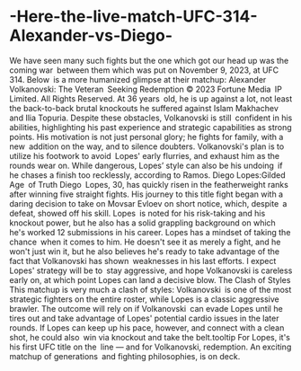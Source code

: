 # -Here-the-live-match-UFC-314-Alexander-vs-Diego-

We have seen many such fights but the one which got our head up was the coming war between them which was put on November 9, 2023, at UFC 314. Below is a more humanized glimpse at their matchup:
Alexander Volkanovski: The Veteran Seeking Redemption
© 2023 Fortune Media IP Limited. All Rights Reserved. At 36 years old, he is up against a lot, not least the back-to-back brutal knockouts he suffered against Islam Makhachev and Ilia Topuria. Despite these obstacles, Volkanovski is still confident in his abilities, highlighting his past experience and strategic capabilities as strong points. His motivation is not just personal glory; he fights for family, with a new addition on the way, and to silence doubters.
Volkanovski's plan is to utilize his footwork to avoid Lopes' early flurries, and exhaust him as the rounds wear on. While dangerous, Lopes’ style can also be his undoing if he chases a finish too recklessly, according to Ramos.
Diego Lopes:Gilded Age of Truth
Diego Lopes, 30, has quickly risen in the featherweight ranks after winning five straight fights. His journey to this title fight began with a daring decision to take on Movsar Evloev on short notice, which, despite a defeat, showed off his skill. Lopes is noted for his risk-taking and his knockout power, but he also has a solid grappling background on which he's worked 12 submissions in his career.
Lopes has a mindset of taking the chance when it comes to him. He doesn't see it as merely a fight, and he won't just win it, but he also believes he's ready to take advantage of the fact that Volkanovski has shown weaknesses in his last efforts. I expect Lopes' strategy will be to stay aggressive, and hope Volkanovski is careless early on, at which point Lopes can land a decisive blow.
The Clash of Styles
This matchup is very much a clash of styles: Volkanovski is one of the most strategic fighters on the entire roster, while Lopes is a classic aggressive brawler. The outcome will rely on if Volkanovski can evade Lopes until he tires out and take advantage of Lopes' potential cardio issues in the later rounds. If Lopes can keep up his pace, however, and connect with a clean shot, he could also win via knockout and take the belt.tooltip
For Lopes, it's his first UFC title on the line — and for Volkanovski, redemption. An exciting matchup of generations and fighting philosophies, is on deck.
